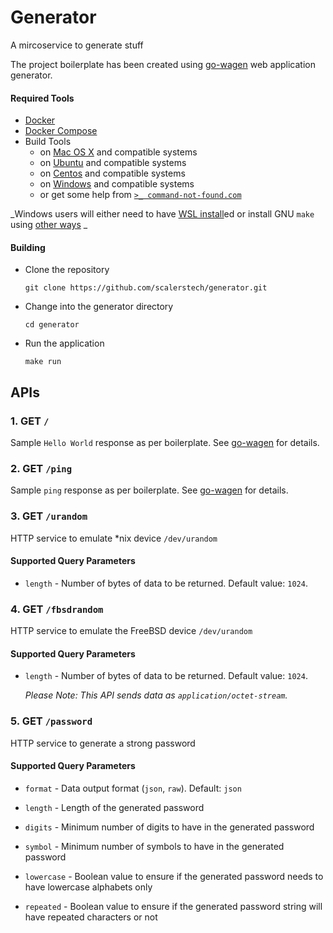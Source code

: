 # Generator
A mircoservice to generate stuff

The project boilerplate has been created using [go-wagen](https://github.com/groovili/go-wagen) web application generator.

#### Required Tools

- [Docker](https://docs.docker.com/get-docker/)
- [Docker Compose](https://docs.docker.com/compose/install/)
- Build Tools
    * on [Mac OS X](https://osxdaily.com/2014/02/12/install-command-line-tools-mac-os-x/)  and compatible systems
    * on [Ubuntu](https://askubuntu.com/a/272020/900576) and compatible systems
    * on [Centos](https://unix.stackexchange.com/a/32439/91242)  and compatible systems
    * on [Windows](https://stackoverflow.com/a/32127632/6670698)  and compatible systems
    * or get some help from [`>_ command-not-found.com`](https://command-not-found.com/)

_Windows users will either need to have [WSL install](https://docs.microsoft.com/en-us/windows/wsl/install-win10)ed or install GNU `make` using [other ways](https://stackoverflow.com/a/32127632/6670698) _

#### Building

- Clone the repository
    ```
    git clone https://github.com/scalerstech/generator.git
    ```
- Change into the generator directory
    ```
    cd generator
    ```

- Run the application
    ```
    make run
    ```

## APIs


### 1. GET `/`

Sample `Hello World` response as per boilerplate. See [go-wagen](https://github.com/groovili/go-wagen) for details.


### 2. GET `/ping`

Sample `ping` response as per boilerplate. See [go-wagen](https://github.com/groovili/go-wagen) for details.


### 3. GET `/urandom`

HTTP service to emulate *nix device `/dev/urandom`

#### Supported Query Parameters
    
*   `length` - Number of bytes of data to be returned. Default value: `1024`.


### 4. GET `/fbsdrandom`

HTTP service to emulate the FreeBSD device `/dev/urandom`

#### Supported Query Parameters

* `length` - Number of bytes of data to be returned. Default value: `1024`.

  _Please Note: This API sends data as `application/octet-stream`._


### 5. GET `/password`

HTTP service to generate a strong password

#### Supported Query Parameters

* `format` - Data output format (`json`, `raw`). Default: `json`

* `length` - Length of the generated password

* `digits` - Minimum number of digits to have in the generated password

* `symbol` - Minimum number of symbols to have in the generated password

* `lowercase` - Boolean value to ensure if the generated password needs to have lowercase alphabets only

* `repeated` - Boolean value to ensure if the generated password string will have repeated characters or not
